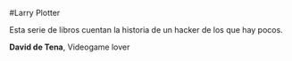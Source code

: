 #Larry Plotter

Esta serie de libros cuentan la historia de un hacker de los que hay pocos.

**David de Tena**, Videogame lover
